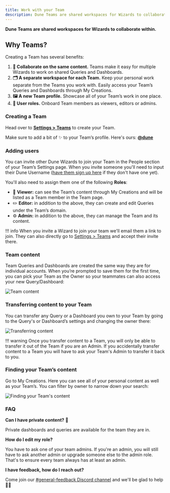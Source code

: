 ```yaml
---
title: Work with your Team
description: Dune Teams are shared workspaces for Wizards to collaborate within.
---
```


**Dune Teams are shared workspaces for Wizards to collaborate within.**

## Why Teams?

Creating a Team has several benefits:

1. **🤝 Collaborate on the same content.** Teams make it easy for multiple Wizards to work on shared Queries and Dashboards.
2. **🗂 A separate workspace for each Team.** Keep your personal work separate from the Teams you work with. Easily access your Team’s Queries and Dashboards through My Creations.
3. **🖼 A new Team profile.** Showcase all of your Team’s work in one place.
4. **👥 User roles.** Onboard Team members as viewers, editors or admins.


### Creating a Team

Head over to [**Settings > Teams**](https://dune.com/settings/teams) to create your Team.

Make sure to add a bit of ✨ to your Team’s profile. Here's ours: [**@dune**](https://dune.com/dune)

### Adding users

You can invite other Dune Wizards to join your Team in the People section of your Team’s Settings page. When you invite someone you'll need to input their Dune Username ([have them sign up here](https://dune.com/auth/register) if they don't have one yet).

You'll also need to assign them one of the following **Roles**:

- 👀 **Viewer:** can see the Team’s content through My Creations and will be listed as a Team member in the Team page.
- ✏️ **Editor:** in addition to the above, they can create and edit Queries under the Team’s domain.
- ⚙️ **Admin:** in addition to the above, they can manage the Team and its content.

!!! info
    When you invite a Wizard to join your team we'll email them a link to join. They can also directly go to [Settings > Teams](https://dune.com/settings/teams) and accept their invite there.

### Team content

Team Queries and Dashboards are created the same way they are for individual accounts. When you’re prompted to save them for the first time, you can pick your Team as the Owner so your teammates can also access your new Query/Dashboard:

![Team content](images/teams/teams-1.png)

### Transferring content to your Team

You can transfer any Query or a Dashboard you own to your Team by going to the Query's or Dashboard’s settings and changing the owner there:

![Transferring content](images/teams/teams-2.png)

!!! warning
    Once you transfer content to a Team, you will only be able to transfer it out of the Team if you are an Admin. If you accidentally transfer content to a Team you will have to ask your Team's Admin to transfer it back to you.

### Finding your Team’s content

Go to My Creations. Here you can see all of your personal content as well as your Team’s. You can filter by owner to narrow down your search:

![Finding your Team's content](images/teams/teams-3.png)

### FAQ

**Can I have private content?** 🥷

Private dashboards and queries are available for the team they are in.

**How do I edit my role?**

You have to ask one of your team admins. If you're an admin, you will still have to ask another admin or upgrade someone else to the admin role. That's to ensure every team always has at least an admin.

**I have feedback, how do I reach out?**

Come join our [#general-feedback Discord channel](https://discord.com/channels/757637422384283659/1012706316755664926) and we'll be glad to help 🙇‍♂️
